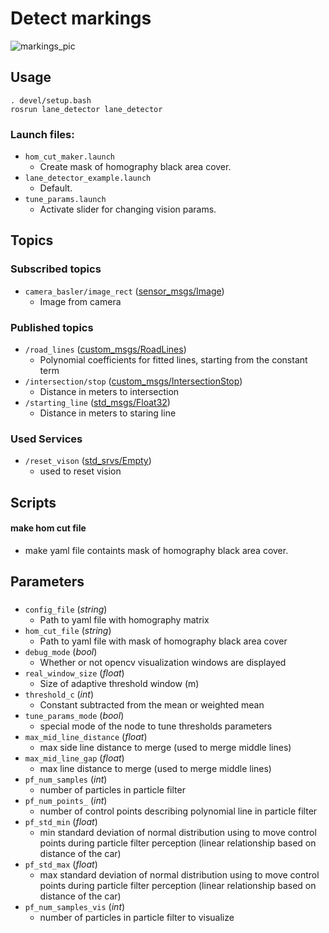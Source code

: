 # Detect markings
![markings_pic](https://user-images.githubusercontent.com/28540485/54884320-bb2aee00-4e6f-11e9-8b67-3f326029e4e9.png)
## Usage
```
. devel/setup.bash
rosrun lane_detector lane_detector
```
### Launch files:
- `hom_cut_maker.launch`
  - Create mask of homography black area cover.
- `lane_detector_example.launch`
  - Default.
- `tune_params.launch`
  - Activate slider for changing vision params.
## Topics
### Subscribed topics
- `camera_basler/image_rect` ([sensor_msgs/Image](http://docs.ros.org/melodic/api/sensor_msgs/html/msg/Image.html))
  - Image from camera
### Published topics
- `/road_lines` ([custom_msgs/RoadLines](./../../Shared/custom_msgs/msg/RoadLines.msg))
  - Polynomial coefficients for fitted lines, starting from the constant term
- `/intersection/stop` ([custom_msgs/IntersectionStop](./../../Shared/custom_msgs/msg/IntersectionStop.msg))
  - Distance in meters to intersection
- `/starting_line` ([std_msgs/Float32](http://docs.ros.org/melodic/api/std_msgs/html/msg/Float32.html))
  - Distance in meters to staring line

### Used Services
- `/reset_vison` ([std_srvs/Empty](https://docs.ros.org/api/std_srvs/html/srv/Empty.html))
  - used to reset vision

## Scripts
#### make hom cut file
  - make yaml file containts mask of homography black area cover.

## Parameters
###
- `config_file` (*string*)
  - Path to yaml file with homography matrix
- `hom_cut_file` (*string*)
  - Path to yaml file with mask of homography black area cover
- `debug_mode` (*bool*)
  - Whether or not opencv visualization windows are displayed
- `real_window_size` (*float*)
  - Size of adaptive threshold window (m)
- `threshold_c` (*int*)
  - Constant subtracted from the mean or weighted mean
- `tune_params_mode` (*bool*)
  - special mode of the node to tune thresholds parameters
- `max_mid_line_distance` (*float*)
  - max side line distance to merge (used to merge middle lines)
- `max_mid_line_gap` (*float*)
  - max line distance to merge (used to merge middle lines)
- `pf_num_samples` (*int*)
  - number of particles in particle filter
- `pf_num_points_` (*int*)
  - number of control points describing polynomial line in particle filter
- `pf_std_min` (*float*)
  - min standard deviation of normal distribution using to move control points during particle filter perception (linear relationship based on distance of the car)
- `pf_std_max` (*float*)
  - max standard deviation of normal distribution using to move control points during particle filter perception (linear relationship based on distance of the car)
- `pf_num_samples_vis` (*int*)
  - number of particles in particle filter to visualize